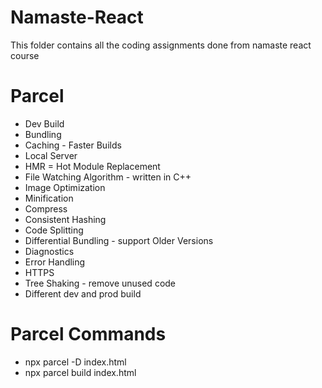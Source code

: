 # Namaste-React

This folder contains all the coding assignments done from namaste react course

# Parcel

- Dev Build
- Bundling
- Caching - Faster Builds
- Local Server
- HMR = Hot Module Replacement
- File Watching Algorithm - written in C++
- Image Optimization
- Minification
- Compress
- Consistent Hashing
- Code Splitting
- Differential Bundling - support Older Versions
- Diagnostics
- Error Handling
- HTTPS
- Tree Shaking - remove unused code
- Different dev and prod build

# Parcel Commands

- npx parcel -D index.html
- npx parcel build index.html
